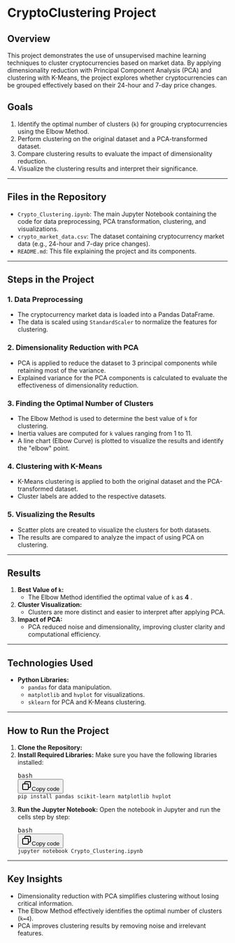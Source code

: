 # CryptoClustering Project

## Overview

This project demonstrates the use of unsupervised machine learning techniques to cluster cryptocurrencies based on market data. By applying dimensionality reduction with Principal Component Analysis (PCA) and clustering with K-Means, the project explores whether cryptocurrencies can be grouped effectively based on their 24-hour and 7-day price changes.

## Goals

1. Identify the optimal number of clusters (`k`) for grouping cryptocurrencies using the Elbow Method.
2. Perform clustering on the original dataset and a PCA-transformed dataset.
3. Compare clustering results to evaluate the impact of dimensionality reduction.
4. Visualize the clustering results and interpret their significance.

---

## Files in the Repository

* `Crypto_Clustering.ipynb`: The main Jupyter Notebook containing the code for data preprocessing, PCA transformation, clustering, and visualizations.
* `crypto_market_data.csv`: The dataset containing cryptocurrency market data (e.g., 24-hour and 7-day price changes).
* `README.md`: This file explaining the project and its components.

---

## Steps in the Project

### 1. Data Preprocessing

* The cryptocurrency market data is loaded into a Pandas DataFrame.
* The data is scaled using `StandardScaler` to normalize the features for clustering.

### 2. Dimensionality Reduction with PCA

* PCA is applied to reduce the dataset to 3 principal components while retaining most of the variance.
* Explained variance for the PCA components is calculated to evaluate the effectiveness of dimensionality reduction.

### 3. Finding the Optimal Number of Clusters

* The Elbow Method is used to determine the best value of `k` for clustering.
* Inertia values are computed for `k` values ranging from 1 to 11.
* A line chart (Elbow Curve) is plotted to visualize the results and identify the "elbow" point.

### 4. Clustering with K-Means

* K-Means clustering is applied to both the original dataset and the PCA-transformed dataset.
* Cluster labels are added to the respective datasets.

### 5. Visualizing the Results

* Scatter plots are created to visualize the clusters for both datasets.
* The results are compared to analyze the impact of using PCA on clustering.

---

## Results

1. **Best Value of `k`:**
   * The Elbow Method identified the optimal value of `k` as  **4** .
2. **Cluster Visualization:**
   * Clusters are more distinct and easier to interpret after applying PCA.
3. **Impact of PCA:**
   * PCA reduced noise and dimensionality, improving cluster clarity and computational efficiency.

---

## Technologies Used

* **Python Libraries:**
  * `pandas` for data manipulation.
  * `matplotlib` and `hvplot` for visualizations.
  * `sklearn` for PCA and K-Means clustering.

---

## How to Run the Project

1. **Clone the Repository:**
2. **Install Required Libraries:**
   Make sure you have the following libraries installed:
   <pre class="!overflow-visible"><div class="contain-inline-size rounded-md border-[0.5px] border-token-border-medium relative bg-token-sidebar-surface-primary dark:bg-gray-950"><div class="flex items-center text-token-text-secondary px-4 py-2 text-xs font-sans justify-between rounded-t-md h-9 bg-token-sidebar-surface-primary dark:bg-token-main-surface-secondary select-none">bash</div><div class="sticky top-9 md:top-[5.75rem]"><div class="absolute bottom-0 right-2 flex h-9 items-center"><div class="flex items-center rounded bg-token-sidebar-surface-primary px-2 font-sans text-xs text-token-text-secondary dark:bg-token-main-surface-secondary"><span class="" data-state="closed"><button class="flex gap-1 items-center select-none py-1"><svg width="24" height="24" viewBox="0 0 24 24" fill="none" xmlns="http://www.w3.org/2000/svg" class="icon-sm"><path fill-rule="evenodd" clip-rule="evenodd" d="M7 5C7 3.34315 8.34315 2 10 2H19C20.6569 2 22 3.34315 22 5V14C22 15.6569 20.6569 17 19 17H17V19C17 20.6569 15.6569 22 14 22H5C3.34315 22 2 20.6569 2 19V10C2 8.34315 3.34315 7 5 7H7V5ZM9 7H14C15.6569 7 17 8.34315 17 10V15H19C19.5523 15 20 14.5523 20 14V5C20 4.44772 19.5523 4 19 4H10C9.44772 4 9 4.44772 9 5V7ZM5 9C4.44772 9 4 9.44772 4 10V19C4 19.5523 4.44772 20 5 20H14C14.5523 20 15 19.5523 15 19V10C15 9.44772 14.5523 9 14 9H5Z" fill="currentColor"></path></svg>Copy code</button></span></div></div></div><div class="overflow-y-auto p-4" dir="ltr"><code class="!whitespace-pre hljs language-bash">pip install pandas scikit-learn matplotlib hvplot
   </code></div></div></pre>
3. **Run the Jupyter Notebook:**
   Open the notebook in Jupyter and run the cells step by step:
   <pre class="!overflow-visible"><div class="contain-inline-size rounded-md border-[0.5px] border-token-border-medium relative bg-token-sidebar-surface-primary dark:bg-gray-950"><div class="flex items-center text-token-text-secondary px-4 py-2 text-xs font-sans justify-between rounded-t-md h-9 bg-token-sidebar-surface-primary dark:bg-token-main-surface-secondary select-none">bash</div><div class="sticky top-9 md:top-[5.75rem]"><div class="absolute bottom-0 right-2 flex h-9 items-center"><div class="flex items-center rounded bg-token-sidebar-surface-primary px-2 font-sans text-xs text-token-text-secondary dark:bg-token-main-surface-secondary"><span class="" data-state="closed"><button class="flex gap-1 items-center select-none py-1"><svg width="24" height="24" viewBox="0 0 24 24" fill="none" xmlns="http://www.w3.org/2000/svg" class="icon-sm"><path fill-rule="evenodd" clip-rule="evenodd" d="M7 5C7 3.34315 8.34315 2 10 2H19C20.6569 2 22 3.34315 22 5V14C22 15.6569 20.6569 17 19 17H17V19C17 20.6569 15.6569 22 14 22H5C3.34315 22 2 20.6569 2 19V10C2 8.34315 3.34315 7 5 7H7V5ZM9 7H14C15.6569 7 17 8.34315 17 10V15H19C19.5523 15 20 14.5523 20 14V5C20 4.44772 19.5523 4 19 4H10C9.44772 4 9 4.44772 9 5V7ZM5 9C4.44772 9 4 9.44772 4 10V19C4 19.5523 4.44772 20 5 20H14C14.5523 20 15 19.5523 15 19V10C15 9.44772 14.5523 9 14 9H5Z" fill="currentColor"></path></svg>Copy code</button></span></div></div></div><div class="overflow-y-auto p-4" dir="ltr"><code class="!whitespace-pre hljs language-bash">jupyter notebook Crypto_Clustering.ipynb
   </code></div></div></pre>

---

## Key Insights

* Dimensionality reduction with PCA simplifies clustering without losing critical information.
* The Elbow Method effectively identifies the optimal number of clusters (`k=4`).
* PCA improves clustering results by removing noise and irrelevant features.
